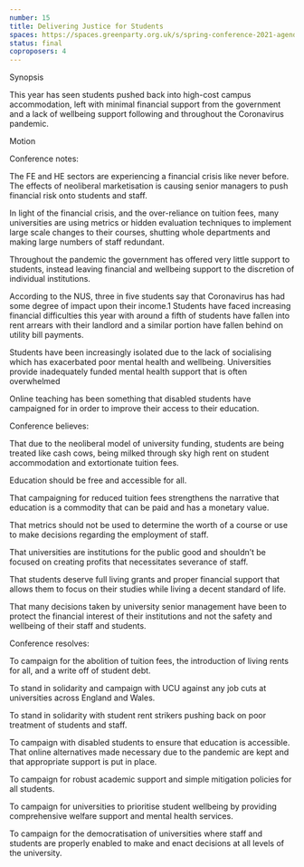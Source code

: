 ```yaml
---
number: 15
title: Delivering Justice for Students
spaces: https://spaces.greenparty.org.uk/s/spring-conference-2021-agenda-forum2/?contentId=78530
status: final
coproposers: 4
---
```

Synopsis


This year has seen students pushed back into high-cost campus accommodation, left with minimal financial support from the government and a lack of wellbeing support following and throughout the Coronavirus pandemic.


Motion


Conference notes:


The FE and HE sectors are experiencing a financial crisis like never before. The effects of neoliberal marketisation is causing senior managers to push financial risk onto students and staff.


In light of the financial crisis, and the over-reliance on tuition fees, many universities are using metrics or hidden evaluation techniques to implement large scale changes to their courses, shutting whole departments and making large numbers of staff redundant.


Throughout the pandemic the government has offered very little support to students, instead leaving financial and wellbeing support to the discretion of individual institutions.


According to the NUS, three in five students say that Coronavirus has had some degree of impact upon their income.1 Students have faced increasing financial difficulties this year with around a fifth of students have fallen into rent arrears with their landlord and a similar portion have fallen behind on utility bill payments.


Students have been increasingly isolated due to the lack of socialising which has exacerbated poor mental health and wellbeing. Universities provide inadequately funded mental health support that is often overwhelmed


Online teaching has been something that disabled students have campaigned for in order to improve their access to their education.


Conference believes:


That due to the neoliberal model of university funding, students are being treated like cash cows, being milked through sky high rent on student accommodation and extortionate tuition fees.


Education should be free and accessible for all.


That campaigning for reduced tuition fees strengthens the narrative that education is a commodity that can be paid and has a monetary value.


That metrics should not be used to determine the worth of a course or use to make decisions regarding the employment of staff.


That universities are institutions for the public good and shouldn’t be focused on creating profits that necessitates severance of staff.


That students deserve full living grants and proper financial support that allows them to focus on their studies while living a decent standard of life.


That many decisions taken by university senior management have been to protect the financial interest of their institutions and not the safety and wellbeing of their staff and students.


Conference resolves:


To campaign for the abolition of tuition fees, the introduction of living rents for all, and a write off of student debt.


To stand in solidarity and campaign with UCU against any job cuts at universities across England and Wales.


To stand in solidarity with student rent strikers pushing back on poor treatment of students and staff.


To campaign with disabled students to ensure that education is accessible. That online alternatives made necessary due to the pandemic are kept and that appropriate support is put in place.


To campaign for robust academic support and simple mitigation policies for all students.


To campaign for universities to prioritise student wellbeing by providing comprehensive welfare support and mental health services.


To campaign for the democratisation of universities where staff and students are properly enabled to make and enact decisions at all levels of the university.
